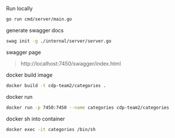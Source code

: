 Run locally 
```sh
go run cmd/server/main.go
```

generate swagger docs
```sh
swag init -g ./internal/server/server.go
```

swagger page
> http://localhost:7450/swagger/index.html

docker build image
```sh
docker build -t cdp-team2/categories .
```

docker run
```sh
docker run -p 7450:7450 --name categories cdp-team2/categories 
```

docker sh into container
```sh
docker exec -it categories /bin/sh
```